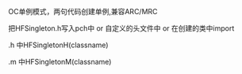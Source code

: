 OC单例模式，两句代码创建单例,兼容ARC/MRC

把HFSingleton.h写入pch中 or 自定义的头文件中 or 在创建的类中import

.h 中HFSingletonH(classname)

.m 中HFSingletonM(classname)
